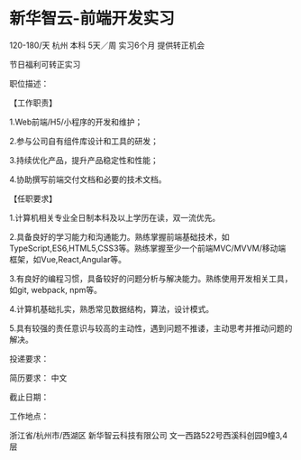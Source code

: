 # 新华智云-前端开发实习

120-180/天 杭州 本科 5天／周 实习6个月 提供转正机会

节日福利可转正实习

职位描述：

【工作职责】

1.Web前端/H5/小程序的开发和维护； 

2.参与公司自有组件库设计和工具的研发； 

3.持续优化产品，提升产品稳定性和性能； 

4.协助撰写前端交付文档和必要的技术文档。 

【任职要求】 

1.计算机相关专业全日制本科及以上学历在读，双一流优先。 

2.具备良好的学习能力和沟通能力。熟练掌握前端基础技术，如TypeScript,ES6,HTML5,CSS3等。熟练掌握至少一个前端MVC/MVVM/移动端框架，如Vue,React,Angular等。 

3.有良好的编程习惯，具备较好的问题分析与解决能力。熟练使用开发相关工具，如git, webpack, npm等。 

4.计算机基础扎实，熟悉常见数据结构，算法，设计模式。 

5.具有较强的责任意识与较高的主动性，遇到问题不推诿，主动思考并推动问题的解决。

投递要求：

简历要求： 中文

截止日期：

工作地点：

浙江省/杭州市/西湖区 新华智云科技有限公司 文一西路522号西溪科创园9幢3,4层